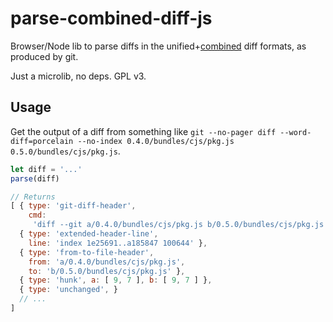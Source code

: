 # parse-combined-diff-js
Browser/Node lib to parse diffs in the unified+[combined](https://git-scm.com/docs/git-diff#_combined_diff_format) diff formats, as produced by git.

Just a microlib, no deps. GPL v3.

## Usage
Get the output of a diff from something like `git --no-pager diff --word-diff=porcelain --no-index 0.4.0/bundles/cjs/pkg.js 0.5.0/bundles/cjs/pkg.js`.

```js
let diff = '...'
parse(diff)

// Returns
[ { type: 'git-diff-header',
    cmd:
     'diff --git a/0.4.0/bundles/cjs/pkg.js b/0.5.0/bundles/cjs/pkg.js' },
  { type: 'extended-header-line',
    line: 'index 1e25691..a185847 100644' },
  { type: 'from-to-file-header',
    from: 'a/0.4.0/bundles/cjs/pkg.js',
    to: 'b/0.5.0/bundles/cjs/pkg.js' },
  { type: 'hunk', a: [ 9, 7 ], b: [ 9, 7 ] },
  { type: 'unchanged', }
  // ...
]
```
